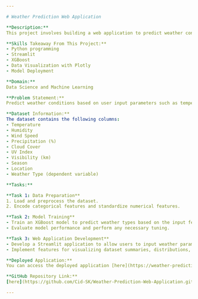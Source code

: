 ```yaml
---

# Weather Prediction Web Application

**Description:**
This project involves building a web application to predict weather conditions based on user input using a machine learning model. The application utilizes a trained XGBoost model to provide real-time weather predictions and includes features for visualizing weather data and distributions.

**Skills Takeaway From This Project:**
- Python programming
- Streamlit
- XGBoost
- Data Visualization with Plotly
- Model Deployment

**Domain:**
Data Science and Machine Learning

**Problem Statement:**
Predict weather conditions based on user input parameters such as temperature, humidity, wind speed, and other weather-related features. This helps users understand potential weather outcomes based on their selected parameters.

**Dataset Information:**
The dataset contains the following columns:
- Temperature
- Humidity
- Wind Speed
- Precipitation (%)
- Cloud Cover
- UV Index
- Visibility (km)
- Season
- Location
- Weather Type (dependent variable)

**Tasks:**

**Task 1: Data Preparation**
1. Load and preprocess the dataset.
2. Encode categorical features and standardize numerical features.

**Task 2: Model Training**
- Train an XGBoost model to predict weather types based on the input features.
- Evaluate model performance and perform any necessary tuning.

**Task 3: Web Application Development**
- Develop a Streamlit application to allow users to input weather parameters and receive predictions.
- Implement features for visualizing dataset summaries, distributions, and categorical value counts using Plotly.

**Deployed Application:**
You can access the deployed application [here](https://weather-predictions.onrender.com).

**GitHub Repository Link:**
[here](https://github.com/Cid-SK/Weather-Prediction-Web-Application.git)

---
```

